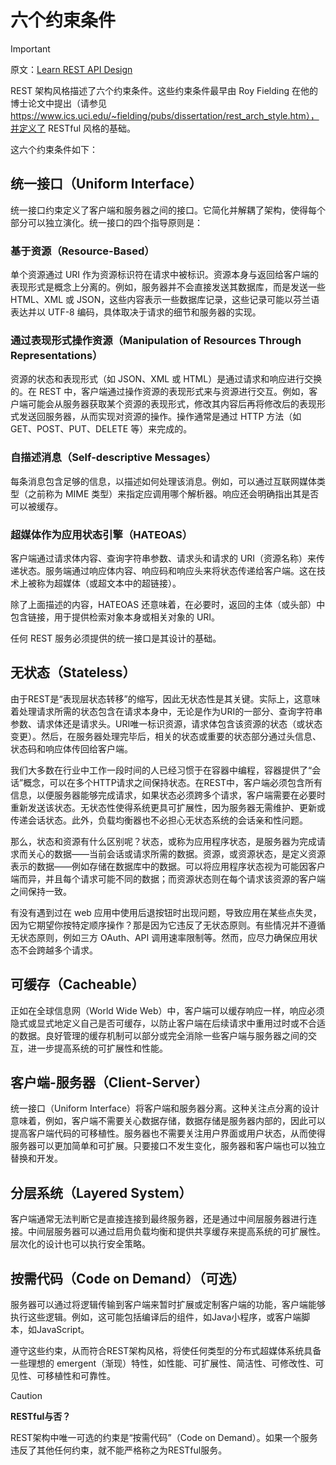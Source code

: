 # 六个约束条件

> [!IMPORTANT]
>
> 原文：[Learn REST API Design](https://www.restapitutorial.com/)

REST 架构风格描述了六个约束条件。这些约束条件最早由 Roy Fielding 在他的博士论文中提出（请参见 https://www.ics.uci.edu/~fielding/pubs/dissertation/rest_arch_style.htm），并定义了 RESTful 风格的基础。

这六个约束条件如下：

## 统一接口（Uniform Interface）

统一接口约束定义了客户端和服务器之间的接口。它简化并解耦了架构，使得每个部分可以独立演化。统一接口的四个指导原则是：

### 基于资源（Resource-Based）

单个资源通过 URI 作为资源标识符在请求中被标识。资源本身与返回给客户端的表现形式是概念上分离的。例如，服务器并不会直接发送其数据库，而是发送一些 HTML、XML 或 JSON，这些内容表示一些数据库记录，这些记录可能以芬兰语表达并以 UTF-8 编码，具体取决于请求的细节和服务器的实现。

### 通过表现形式操作资源（Manipulation of Resources Through Representations）

资源的状态和表现形式（如 JSON、XML 或 HTML）是通过请求和响应进行交换的。在 REST 中，客户端通过操作资源的表现形式来与资源进行交互。例如，客户端可能会从服务器获取某个资源的表现形式，修改其内容后再将修改后的表现形式发送回服务器，从而实现对资源的操作。操作通常是通过 HTTP 方法（如 GET、POST、PUT、DELETE 等）来完成的。

### 自描述消息（Self-descriptive Messages）

每条消息包含足够的信息，以描述如何处理该消息。例如，可以通过互联网媒体类型（之前称为 MIME 类型）来指定应调用哪个解析器。响应还会明确指出其是否可以被缓存。

### 超媒体作为应用状态引擎（HATEOAS）

客户端通过请求体内容、查询字符串参数、请求头和请求的 URI（资源名称）来传递状态。服务端通过响应体内容、响应码和响应头来将状态传递给客户端。这在技术上被称为超媒体（或超文本中的超链接）。

除了上面描述的内容，HATEOAS 还意味着，在必要时，返回的主体（或头部）中包含链接，用于提供检索对象本身或相关对象的 URI。

任何 REST 服务必须提供的统一接口是其设计的基础。

## 无状态（Stateless）

由于REST是“表现层状态转移”的缩写，因此无状态性是其关键。实际上，这意味着处理请求所需的状态包含在请求本身中，无论是作为URI的一部分、查询字符串参数、请求体还是请求头。URI唯一标识资源，请求体包含该资源的状态（或状态变更）。然后，在服务器处理完毕后，相关的状态或重要的状态部分通过头信息、状态码和响应体传回给客户端。

我们大多数在行业中工作一段时间的人已经习惯于在容器中编程，容器提供了“会话”概念，可以在多个HTTP请求之间保持状态。在REST中，客户端必须包含所有信息，以便服务器能够完成请求，如果状态必须跨多个请求，客户端需要在必要时重新发送该状态。无状态性使得系统更具可扩展性，因为服务器无需维护、更新或传递会话状态。此外，负载均衡器也不必担心无状态系统的会话亲和性问题。

那么，状态和资源有什么区别呢？状态，或称为应用程序状态，是服务器为完成请求而关心的数据——当前会话或请求所需的数据。资源，或资源状态，是定义资源表示的数据——例如存储在数据库中的数据。可以将应用程序状态视为可能因客户端而异，并且每个请求可能不同的数据；而资源状态则在每个请求该资源的客户端之间保持一致。

有没有遇到过在 web 应用中使用后退按钮时出现问题，导致应用在某些点失灵，因为它期望你按特定顺序操作？那是因为它违反了无状态原则。有些情况并不遵循无状态原则，例如三方 OAuth、API 调用速率限制等。然而，应尽力确保应用状态不会跨越多个请求。

## 可缓存（Cacheable）

正如在全球信息网（World Wide Web）中，客户端可以缓存响应一样，响应必须隐式或显式地定义自己是否可缓存，以防止客户端在后续请求中重用过时或不合适的数据。良好管理的缓存机制可以部分或完全消除一些客户端与服务器之间的交互，进一步提高系统的可扩展性和性能。

## 客户端-服务器（Client-Server）

统一接口（Uniform Interface）将客户端和服务器分离。这种关注点分离的设计意味着，例如，客户端不需要关心数据存储，数据存储是服务器内部的，因此可以提高客户端代码的可移植性。服务器也不需要关注用户界面或用户状态，从而使得服务器可以更加简单和可扩展。只要接口不发生变化，服务器和客户端也可以独立替换和开发。

## 分层系统（Layered System）

客户端通常无法判断它是直接连接到最终服务器，还是通过中间层服务器进行连接。中间层服务器可以通过启用负载均衡和提供共享缓存来提高系统的可扩展性。层次化的设计也可以执行安全策略。

## 按需代码（Code on Demand）（可选）

服务器可以通过将逻辑传输到客户端来暂时扩展或定制客户端的功能，客户端能够执行这些逻辑。例如，这可能包括编译后的组件，如Java小程序，或客户端脚本，如JavaScript。

遵守这些约束，从而符合REST架构风格，将使任何类型的分布式超媒体系统具备一些理想的 emergent（渐现）特性，如性能、可扩展性、简洁性、可修改性、可见性、可移植性和可靠性。

> [!CAUTION]
>
> **RESTful与否？**
>
> REST架构中唯一可选的约束是“按需代码”（Code on Demand）。如果一个服务违反了其他任何约束，就不能严格称之为RESTful服务。

